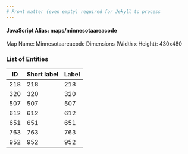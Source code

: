 ```yaml
---
# Front matter (even empty) required for Jekyll to process
---
```


#### JavaScript Alias: maps/minnesotaareacode

Map Name: Minnesotaareacode
Dimensions (Width x Height): 430x480





### List of Entities

ID | Short label | Label
---|---|---|
218|218|218
320|320|320
507|507|507
612|612|612
651|651|651
763|763|763
952|952|952

